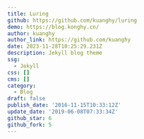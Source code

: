 ```yaml
---
title: Luring
github: https://github.com/kuanghy/luring
demo: https://blog.konghy.cn/
author: kuanghy
author_link: https://github.com/kuanghy
date: 2023-11-28T10:25:29.231Z
description: Jekyll blog theme
ssg:
  - Jekyll
css: []
cms: []
category:
  - Blog
draft: false
publish_date: '2016-11-15T10:33:12Z'
update_date: '2019-06-08T07:33:34Z'
github_star: 6
github_fork: 5
---
```

